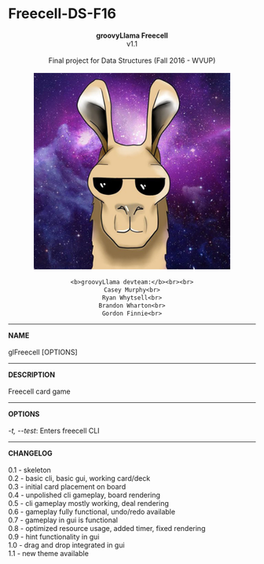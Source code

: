 # Freecell-DS-F16
<div align="center">
	<b>groovyLlama Freecell</b><br>
	v1.1<br><br>
	Final project for Data Structures (Fall 2016 - WVUP)<br><br>
	<img src="https://github.com/st01k/Freecell-DS-F16/blob/master/src/client/gui/images/groovyLlama.jpg?raw=true" alt="groovyLlama" height="400" width="400"><br>

	<b>groovyLlama devteam:</b><br><br>
	Casey Murphy<br>
	Ryan Whytsell<br>
	Brandon Wharton<br>
	Gordon Finnie<br>
</div>
<hr>
<b>NAME</b><br><br>
glFreecell [OPTIONS]
<hr>
<b>DESCRIPTION</b><br><br>
Freecell card game
<hr>
<b>OPTIONS</b><br><br>
<i>-t, --test</i>: Enters freecell CLI<br>
<hr>
<b>CHANGELOG</b><br><br>
0.1 -   skeleton<br>
0.2 -   basic cli, basic gui, working card/deck<br>
0.3 -   initial card placement on board<br>
0.4 -   unpolished cli gameplay, board rendering<br>
0.5 -   cli gameplay mostly working, deal rendering<br>
0.6 -		gameplay fully functional, undo/redo available<br>
0.7 -		gameplay in gui is functional<br>
0.8 -		optimized resource usage, added timer, fixed rendering<br>
0.9 -		hint functionality in gui<br>
1.0 -		drag and drop integrated in gui<br>
1.1 - 	new theme available